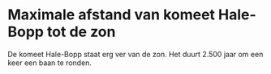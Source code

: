 # Maximale afstand van komeet Hale-Bopp tot de zon

De komeet Hale-Bopp staat erg ver van de zon. Het duurt 2.500 jaar om een keer
een baan te ronden.
